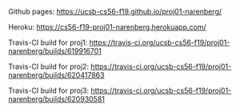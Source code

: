 Github pages: https://ucsb-cs56-f19.github.io/proj01-narenberg/

Heroku: https://cs56-f19-proj01-narenberg.herokuapp.com/

Travis-CI build for proj1: https://travis-ci.org/ucsb-cs56-f19/proj01-narenberg/builds/619916701

Travis-CI build for proj2: https://travis-ci.org/ucsb-cs56-f19/proj01-narenberg/builds/620417863

Travis-CI build for proj3: https://travis-ci.org/ucsb-cs56-f19/proj01-narenberg/builds/620930581
